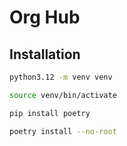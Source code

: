 # Org Hub

## Installation

```bash
python3.12 -m venv venv

source venv/bin/activate

pip install poetry

poetry install --no-root
```
